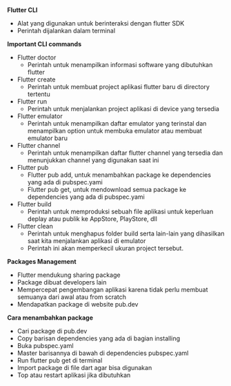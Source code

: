 **Flutter CLI**
* Alat yang digunakan untuk berinteraksi dengan flutter SDK
* Perintah dijalankan dalam terminal

**Important CLI commands**
* Flutter doctor
  * Perintah untuk menampilkan informasi software yang dibutuhkan flutter
* Flutter create
  * Perintah untuk membuat project aplikasi flutter baru di directory tertentu
* Flutter run 
  * Perintah untuk menjalankan project aplikasi di device yang tersedia
* Flutter emulator 
  * Perintah untuk menampilkan daftar emulator yang terinstal dan menampilkan option untuk membuka emulator atau membuat emulator baru
* Flutter channel 
  * Perintah untuk menampilkan daftar flutter channel yang tersedia dan menunjukkan channel yang digunakan saat ini
* Flutter pub 
  * Flutter pub add, untuk menambahkan package ke dependencies yang ada di pubspec.yami
  * Flutter pub get, untuk mendownload semua package ke dependencies yang ada di pubspec.yami
* Flutter build 
  * Perintah untuk memproduksi sebuah file aplikasi untuk keperluan deplay atau publik ke AppStore, PlayStore, dll
* Flutter clean
  * Perintah untuk menghapus folder build serta lain-lain yang dihasilkan saat kita menjalankan aplikasi di emulator
  * Perintah ini akan memperkecil ukuran project tersebut.

**Packages Management**
* Flutter mendukung sharing package
* Package dibuat developers lain
* Mempercepat pengembangan aplikasi karena tidak perlu membuat semuanya dari awal atau from scratch
* Mendapatkan package di  website pub.dev

**Cara menambahkan package**
* Cari package di pub.dev
* Copy barisan dependencies yang ada di bagian installing
* Buka pubspec.yaml
* Master barisannya di bawah di dependencies pubspec.yaml 
* Run flutter pub get di terminal
* Import package di file dart agar bisa digunakan
* Top atau restart aplikasi jika dibutuhkan